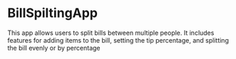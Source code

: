 # BillSpiltingApp
This app allows users to split bills between multiple people. It includes features for adding items to the bill, setting the tip percentage, and splitting the bill evenly or by percentage
